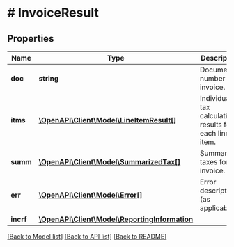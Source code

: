 # # InvoiceResult

## Properties

Name | Type | Description | Notes
------------ | ------------- | ------------- | -------------
**doc** | **string** | Document number for invoice. | [optional]
**itms** | [**\OpenAPI\Client\Model\LineItemResult[]**](LineItemResult.md) | Individual tax calculation results for each line item. | [optional]
**summ** | [**\OpenAPI\Client\Model\SummarizedTax[]**](SummarizedTax.md) | Summarized taxes for invoice. | [optional]
**err** | [**\OpenAPI\Client\Model\Error[]**](Error.md) | Error description (as applicable). | [optional]
**incrf** | [**\OpenAPI\Client\Model\ReportingInformation**](ReportingInformation.md) |  | [optional]

[[Back to Model list]](../../README.md#models) [[Back to API list]](../../README.md#endpoints) [[Back to README]](../../README.md)
